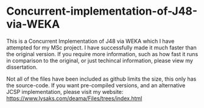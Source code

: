 # Concurrent-implementation-of-J48-via-WEKA
This is a Concurrent Implementation of J48 via WEKA which I have attempted for my MSc project. I have successfully made it much faster than the original version.
If you require more information, such as how fast it runs in comparison to the original, or just techincal information, please view my dissertation.

Not all of the files have been included as github limits the size, this only has the source-code. If you want pre-compiled versions, and an alternative JCSP implementation, please visit my website:
https://www.lysaks.com/deama/Files/trees/index.html
